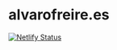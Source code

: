# alvarofreire.es

[![Netlify Status](https://api.netlify.com/api/v1/badges/c1e4d516-ccb3-4113-9831-602be062e431/deploy-status)](https://app.netlify.com/sites/alvarofreire/deploys)
